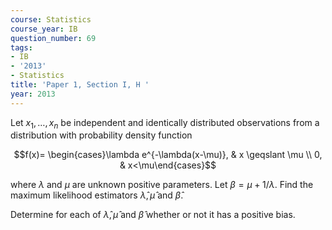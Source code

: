 ```yaml
---
course: Statistics
course_year: IB
question_number: 69
tags:
- IB
- '2013'
- Statistics
title: 'Paper 1, Section I, H '
year: 2013
---
```




Let $x_{1}, \ldots, x_{n}$ be independent and identically distributed observations from a distribution with probability density function

$$f(x)= \begin{cases}\lambda e^{-\lambda(x-\mu)}, & x \geqslant \mu \\ 0, & x<\mu\end{cases}$$

where $\lambda$ and $\mu$ are unknown positive parameters. Let $\beta=\mu+1 / \lambda$. Find the maximum likelihood estimators $\hat{\lambda}, \hat{\mu}$ and $\hat{\beta}$.

Determine for each of $\hat{\lambda}, \hat{\mu}$ and $\hat{\beta}$ whether or not it has a positive bias.
